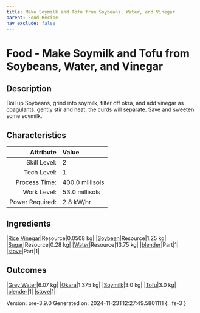 ```yaml
---
title: Make Soymilk and Tofu from Soybeans, Water, and Vinegar
parent: Food Recipe
nav_exclude: false
---
```

# Food - Make Soymilk and Tofu from Soybeans, Water, and Vinegar

## Description
 Boil up Soybeans, grind into soymilk, filter off okra, and add vinegar as coagulants.&#10;&#9;&#9;&#9;gently stir and heat, the curds will separate. Save and sweeten some soymilk.

## Characteristics

| Attribute      | Value |
|--------:|:------|
|Skill Level:|2|
|Tech Level:|1|
|Process Time:|400.0 millisols|
|Work Level:|53.0 millisols|
|Power Required:|2.8 kW/hr|

## Ingredients

|[Rice Vinegar](../resource/rice-vinegar.html)|Resource|0.0508 kg|
|[Soybean](../resource/soybean.html)|Resource|1.25 kg|
|[Sugar](../resource/sugar.html)|Resource|0.28 kg|
|[Water](../resource/water.html)|Resource|13.75 kg|
|[blender](../part/blender.html)|Part|1|
|[stove](../part/stove.html)|Part|1|

## Outcomes

|[Grey Water](../resource/grey-water.html)|6.07 kg|
|[Okara](../resource/okara.html)|1.375 kg|
|[Soymilk](../resource/soymilk.html)|3.0 kg|
|[Tofu](../resource/tofu.html)|3.0 kg|
|[blender](../part/blender.html)|1|
|[stove](../part/stove.html)|1|


Version: pre-3.9.0 Generated on: 2024-11-23T12:27:49.5801111
{: .fs-3 }

